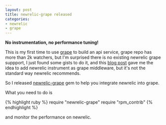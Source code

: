 ```yaml
---
layout: post
title: newrelic-grape released
categories:
- newrelic
- grape
---
```

**No instrumentation, no performance tuning!**

This is my first time to use [grape][0] to build an api service, grape
repo has more than 2k watchers, but I'm surprised there is no existing
newrelic grape suppport, I just found some gists to do it, and this
[blog post][1] gave me the idea to add newrelic instrument as grape
middleware, but it's not the standard way newrelic recommends.

So I released [newrelic-grape][2] gem to help you integrate newrelic
into grape.

What you need to do is

{% highlight ruby %}
require "newrelic-grape"
require "rpm_contrib"
{% endhighlight %}

and monitor the performance on newrelic.

[0]: https://github.com/intridea/grape
[1]: http://artsy.github.com/blog/2012/11/29/measuring-performance-in-grape-apis-with-new-relic/
[2]: https://github.com/flyerhzm/newrelic-grape
